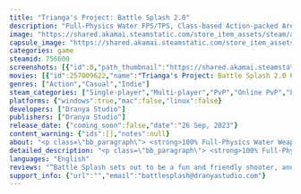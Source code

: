 ```yaml
---
title: "Trianga's Project: Battle Splash 2.0"
description: "Full-Physics Water FPS/TPS, Class-based Action-packed Arena Shooter, Run &amp; Gun with Rocket Jump, Single/Coop/Multiplayers, Survive Procedural Waves of Enemies, Lots of Game Modes, Endless Challenges and Replayability, with an Anime Beautiful Cast, and More...!"
image: "https://shared.akamai.steamstatic.com/store_item_assets/steam/apps/756600/header.jpg?t=1731504392"
capsule_image: "https://shared.akamai.steamstatic.com/store_item_assets/steam/apps/756600/2d75233a216e6415a52442298bd74b11acdcabf8/capsule_231x87.jpg?t=1731504392"
categories: game
steamid: 756600
screenshots: [{"id":0,"path_thumbnail":"https://shared.akamai.steamstatic.com/store_item_assets/steam/apps/756600/ss_100593d2492aa2c7f8ca813d63381a3a38c4136b.600x338.jpg?t=1731504392","path_full":"https://shared.akamai.steamstatic.com/store_item_assets/steam/apps/756600/ss_100593d2492aa2c7f8ca813d63381a3a38c4136b.1920x1080.jpg?t=1731504392"},{"id":1,"path_thumbnail":"https://shared.akamai.steamstatic.com/store_item_assets/steam/apps/756600/ss_2176ce27ccfa94e72955083a269d613d1837ed77.600x338.jpg?t=1731504392","path_full":"https://shared.akamai.steamstatic.com/store_item_assets/steam/apps/756600/ss_2176ce27ccfa94e72955083a269d613d1837ed77.1920x1080.jpg?t=1731504392"},{"id":2,"path_thumbnail":"https://shared.akamai.steamstatic.com/store_item_assets/steam/apps/756600/ss_3fcf02f68d5cf85a26774fa4f84a8d93f726a063.600x338.jpg?t=1731504392","path_full":"https://shared.akamai.steamstatic.com/store_item_assets/steam/apps/756600/ss_3fcf02f68d5cf85a26774fa4f84a8d93f726a063.1920x1080.jpg?t=1731504392"},{"id":3,"path_thumbnail":"https://shared.akamai.steamstatic.com/store_item_assets/steam/apps/756600/ss_1cdfab286685055bbc087b2c280a34bb060e75e2.600x338.jpg?t=1731504392","path_full":"https://shared.akamai.steamstatic.com/store_item_assets/steam/apps/756600/ss_1cdfab286685055bbc087b2c280a34bb060e75e2.1920x1080.jpg?t=1731504392"},{"id":4,"path_thumbnail":"https://shared.akamai.steamstatic.com/store_item_assets/steam/apps/756600/ss_ef0ffd04b661d8bff710fe722aa0fd6fef9ed93a.600x338.jpg?t=1731504392","path_full":"https://shared.akamai.steamstatic.com/store_item_assets/steam/apps/756600/ss_ef0ffd04b661d8bff710fe722aa0fd6fef9ed93a.1920x1080.jpg?t=1731504392"},{"id":5,"path_thumbnail":"https://shared.akamai.steamstatic.com/store_item_assets/steam/apps/756600/ss_8845f6faf5522362cec6fc9e03585302be302a1b.600x338.jpg?t=1731504392","path_full":"https://shared.akamai.steamstatic.com/store_item_assets/steam/apps/756600/ss_8845f6faf5522362cec6fc9e03585302be302a1b.1920x1080.jpg?t=1731504392"},{"id":6,"path_thumbnail":"https://shared.akamai.steamstatic.com/store_item_assets/steam/apps/756600/ss_09ae8e9432101c42906eeb1c5c73210dc3c1d660.600x338.jpg?t=1731504392","path_full":"https://shared.akamai.steamstatic.com/store_item_assets/steam/apps/756600/ss_09ae8e9432101c42906eeb1c5c73210dc3c1d660.1920x1080.jpg?t=1731504392"},{"id":7,"path_thumbnail":"https://shared.akamai.steamstatic.com/store_item_assets/steam/apps/756600/ss_73c1305a3699d9cdfc2edf79278dada7c9ebaa5b.600x338.jpg?t=1731504392","path_full":"https://shared.akamai.steamstatic.com/store_item_assets/steam/apps/756600/ss_73c1305a3699d9cdfc2edf79278dada7c9ebaa5b.1920x1080.jpg?t=1731504392"},{"id":8,"path_thumbnail":"https://shared.akamai.steamstatic.com/store_item_assets/steam/apps/756600/ss_03bdd0a48c4360dc1fe5976e27f6723dd0c5c596.600x338.jpg?t=1731504392","path_full":"https://shared.akamai.steamstatic.com/store_item_assets/steam/apps/756600/ss_03bdd0a48c4360dc1fe5976e27f6723dd0c5c596.1920x1080.jpg?t=1731504392"},{"id":9,"path_thumbnail":"https://shared.akamai.steamstatic.com/store_item_assets/steam/apps/756600/ss_f2f3c905726a1f25ee07e5c5855d063bca9e365e.600x338.jpg?t=1731504392","path_full":"https://shared.akamai.steamstatic.com/store_item_assets/steam/apps/756600/ss_f2f3c905726a1f25ee07e5c5855d063bca9e365e.1920x1080.jpg?t=1731504392"},{"id":10,"path_thumbnail":"https://shared.akamai.steamstatic.com/store_item_assets/steam/apps/756600/ss_7d68f5836206d0da8af9bfddd799bbdd5e3d2b29.600x338.jpg?t=1731504392","path_full":"https://shared.akamai.steamstatic.com/store_item_assets/steam/apps/756600/ss_7d68f5836206d0da8af9bfddd799bbdd5e3d2b29.1920x1080.jpg?t=1731504392"},{"id":11,"path_thumbnail":"https://shared.akamai.steamstatic.com/store_item_assets/steam/apps/756600/ss_546b41f1fe745ff59781dd277b603c2294754ada.600x338.jpg?t=1731504392","path_full":"https://shared.akamai.steamstatic.com/store_item_assets/steam/apps/756600/ss_546b41f1fe745ff59781dd277b603c2294754ada.1920x1080.jpg?t=1731504392"},{"id":12,"path_thumbnail":"https://shared.akamai.steamstatic.com/store_item_assets/steam/apps/756600/ss_1cf7e8247d9fc5080c519df9af5bf7e1e501a6c0.600x338.jpg?t=1731504392","path_full":"https://shared.akamai.steamstatic.com/store_item_assets/steam/apps/756600/ss_1cf7e8247d9fc5080c519df9af5bf7e1e501a6c0.1920x1080.jpg?t=1731504392"},{"id":13,"path_thumbnail":"https://shared.akamai.steamstatic.com/store_item_assets/steam/apps/756600/ss_a4732ca1c2007d2143fec628bb2f0a3dbe05e893.600x338.jpg?t=1731504392","path_full":"https://shared.akamai.steamstatic.com/store_item_assets/steam/apps/756600/ss_a4732ca1c2007d2143fec628bb2f0a3dbe05e893.1920x1080.jpg?t=1731504392"},{"id":14,"path_thumbnail":"https://shared.akamai.steamstatic.com/store_item_assets/steam/apps/756600/ss_64d069614269b238d082e2c97e6054d794893aed.600x338.jpg?t=1731504392","path_full":"https://shared.akamai.steamstatic.com/store_item_assets/steam/apps/756600/ss_64d069614269b238d082e2c97e6054d794893aed.1920x1080.jpg?t=1731504392"},{"id":15,"path_thumbnail":"https://shared.akamai.steamstatic.com/store_item_assets/steam/apps/756600/ss_65588af2846625108feb3b0fa62ee7cb66b2a06f.600x338.jpg?t=1731504392","path_full":"https://shared.akamai.steamstatic.com/store_item_assets/steam/apps/756600/ss_65588af2846625108feb3b0fa62ee7cb66b2a06f.1920x1080.jpg?t=1731504392"},{"id":16,"path_thumbnail":"https://shared.akamai.steamstatic.com/store_item_assets/steam/apps/756600/ss_d630382b7ecc8aca1f705ad729d6b3a3dab80d31.600x338.jpg?t=1731504392","path_full":"https://shared.akamai.steamstatic.com/store_item_assets/steam/apps/756600/ss_d630382b7ecc8aca1f705ad729d6b3a3dab80d31.1920x1080.jpg?t=1731504392"},{"id":17,"path_thumbnail":"https://shared.akamai.steamstatic.com/store_item_assets/steam/apps/756600/ss_00c33f8d2acfec6f468c16b3579c95330a78ffe0.600x338.jpg?t=1731504392","path_full":"https://shared.akamai.steamstatic.com/store_item_assets/steam/apps/756600/ss_00c33f8d2acfec6f468c16b3579c95330a78ffe0.1920x1080.jpg?t=1731504392"}]
movies: [{"id":257009622,"name":"Trianga's Project: Battle Splash 2.0 Promo","thumbnail":"https://shared.akamai.steamstatic.com/store_item_assets/steam/apps/257009622/movie.293x165.jpg?t=1730969699","webm":{"480":"http://video.akamai.steamstatic.com/store_trailers/257009622/movie480_vp9.webm?t=1730969699","max":"http://video.akamai.steamstatic.com/store_trailers/257009622/movie_max_vp9.webm?t=1730969699"},"mp4":{"480":"http://video.akamai.steamstatic.com/store_trailers/257009622/movie480.mp4?t=1730969699","max":"http://video.akamai.steamstatic.com/store_trailers/257009622/movie_max.mp4?t=1730969699"},"highlight":true}]
genres: ["Action","Casual","Indie"]
steam_categories: ["Single-player","Multi-player","PvP","Online PvP","LAN PvP","Co-op","Online Co-op","LAN Co-op","Partial Controller Support","Steam Cloud","Family Sharing"]
platforms: {"windows":true,"mac":false,"linux":false}
developers: ["Dranya Studio"]
publishers: ["Dranya Studio"]
release_date: {"coming_soon":false,"date":"26 Sep, 2023"}
content_warning: {"ids":[],"notes":null}
about: "<p class=\"bb_paragraph\"> <strong>100% Full-Physics Water Weapons!!!</strong> </p><p class=\"bb_paragraph\"><img class=\"bb_img\" src=\"https://shared.akamai.steamstatic.com/store_item_assets/steam/apps/756600/extras/100_Full-Physics_Water_Weapons.gif?t=1731504392\" /><strong>Robot gameplay/PvPvE</strong></p><p class=\"bb_paragraph\"><img class=\"bb_img\" src=\"https://shared.akamai.steamstatic.com/store_item_assets/steam/apps/756600/extras/Robot_gameplayPvPvE.gif?t=1731504392\" /><strong>Fast-paced FPS/TPS Single/Multiplayer/Co-op up to 4 players</strong></p><p class=\"bb_paragraph\"><img class=\"bb_img\" src=\"https://shared.akamai.steamstatic.com/store_item_assets/steam/apps/756600/extras/MultiplayerCo-op_FPSTPS.gif?t=1731504392\" /><strong>Endless Swarms of Enemy</strong></p><p class=\"bb_paragraph\"><img class=\"bb_img\" src=\"https://shared.akamai.steamstatic.com/store_item_assets/steam/apps/756600/extras/Endless_Swarms_of_Enemy.gif?t=1731504392\" /><strong>Run and Gun with Rocket Jump! </strong></p><p class=\"bb_paragraph\"><img class=\"bb_img\" src=\"https://shared.akamai.steamstatic.com/store_item_assets/steam/apps/756600/extras/Run___Gun_with_Rocket_Jump.gif?t=1731504392\" /><strong>Test your water-warfare skills in Battle Splash's roguelite Survival Mode! Gear up with wacky water cannons and face off against relentless waves of increasingly soaked enemies. Each waves is a different battlefield, and the results will be carried to the next round, so make the most out of your decisions! Bring your friends along for better rewards, and greater the challenge as well!</strong></p><p class=\"bb_paragraph\"></p><p class=\"bb_paragraph\"><strong>Key Features:</strong></p><ul class=\"bb_ul\"><li><p class=\"bb_paragraph\">Water Shooter Mayhem: Battle Splash 2.0 remains true to its water-themed roots, featuring an array of water guns, water balloons, and aquatic gadgets. Soak your foes with precision and strategy using your trusty water-based armaments while dodging torrents of water in return.</p></li><li><p class=\"bb_paragraph\">Brand new mechanics: water splash will bounce off the surface upon contact, changing the shape of the Area of Effect. Once get soaked, the faster you move, the faster you recover/dry up. Characters can also change Weapons' behaviors in real-time.</p></li><li><p class=\"bb_paragraph\">Arena Shooter Intensity: Immerse yourself in fast-paced, arena-style battles set in a variety of dynamic and visually stunning environments.</p></li><li><p class=\"bb_paragraph\">Play as you Like: Whether it is First-Person Shooter or Third-Person Shooter, Battle Splash got it covered. Feel free to choose your favorite POV as each of them will provide different experiences!</p></li><li><p class=\"bb_paragraph\">Strategic Teamplay: Team up with friends or go solo as you face off against wave after wave of opponents. Communication, coordination, and strategy are the keys to success in Survival mode. Adapt your tactics on the fly to conquer each escalating challenge. Or take all of that and challenge other players Online.</p></li><li><p class=\"bb_paragraph\">Unique Characters and Abilities: Choose from a diverse roster of characters, each with their own special abilities and playstyles. Whether you prefer to be a front-line water warrior or provide vital support, Battle Splash offers a range of options to suit your preferred playstyle.</p></li></ul>"
detailed_description: "<p class=\"bb_paragraph\"> <strong>100% Full-Physics Water Weapons!!!</strong> </p><p class=\"bb_paragraph\"><img class=\"bb_img\" src=\"https://shared.akamai.steamstatic.com/store_item_assets/steam/apps/756600/extras/100_Full-Physics_Water_Weapons.gif?t=1731504392\" /><strong>Robot gameplay/PvPvE</strong></p><p class=\"bb_paragraph\"><img class=\"bb_img\" src=\"https://shared.akamai.steamstatic.com/store_item_assets/steam/apps/756600/extras/Robot_gameplayPvPvE.gif?t=1731504392\" /><strong>Fast-paced FPS/TPS Single/Multiplayer/Co-op up to 4 players</strong></p><p class=\"bb_paragraph\"><img class=\"bb_img\" src=\"https://shared.akamai.steamstatic.com/store_item_assets/steam/apps/756600/extras/MultiplayerCo-op_FPSTPS.gif?t=1731504392\" /><strong>Endless Swarms of Enemy</strong></p><p class=\"bb_paragraph\"><img class=\"bb_img\" src=\"https://shared.akamai.steamstatic.com/store_item_assets/steam/apps/756600/extras/Endless_Swarms_of_Enemy.gif?t=1731504392\" /><strong>Run and Gun with Rocket Jump! </strong></p><p class=\"bb_paragraph\"><img class=\"bb_img\" src=\"https://shared.akamai.steamstatic.com/store_item_assets/steam/apps/756600/extras/Run___Gun_with_Rocket_Jump.gif?t=1731504392\" /><strong>Test your water-warfare skills in Battle Splash's roguelite Survival Mode! Gear up with wacky water cannons and face off against relentless waves of increasingly soaked enemies. Each waves is a different battlefield, and the results will be carried to the next round, so make the most out of your decisions! Bring your friends along for better rewards, and greater the challenge as well!</strong></p><p class=\"bb_paragraph\"></p><p class=\"bb_paragraph\"><strong>Key Features:</strong></p><ul class=\"bb_ul\"><li><p class=\"bb_paragraph\">Water Shooter Mayhem: Battle Splash 2.0 remains true to its water-themed roots, featuring an array of water guns, water balloons, and aquatic gadgets. Soak your foes with precision and strategy using your trusty water-based armaments while dodging torrents of water in return.</p></li><li><p class=\"bb_paragraph\">Brand new mechanics: water splash will bounce off the surface upon contact, changing the shape of the Area of Effect. Once get soaked, the faster you move, the faster you recover/dry up. Characters can also change Weapons' behaviors in real-time.</p></li><li><p class=\"bb_paragraph\">Arena Shooter Intensity: Immerse yourself in fast-paced, arena-style battles set in a variety of dynamic and visually stunning environments.</p></li><li><p class=\"bb_paragraph\">Play as you Like: Whether it is First-Person Shooter or Third-Person Shooter, Battle Splash got it covered. Feel free to choose your favorite POV as each of them will provide different experiences!</p></li><li><p class=\"bb_paragraph\">Strategic Teamplay: Team up with friends or go solo as you face off against wave after wave of opponents. Communication, coordination, and strategy are the keys to success in Survival mode. Adapt your tactics on the fly to conquer each escalating challenge. Or take all of that and challenge other players Online.</p></li><li><p class=\"bb_paragraph\">Unique Characters and Abilities: Choose from a diverse roster of characters, each with their own special abilities and playstyles. Whether you prefer to be a front-line water warrior or provide vital support, Battle Splash offers a range of options to suit your preferred playstyle.</p></li></ul>"
languages: "English"
reviews: "“Battle Splash sets out to be a fun and friendly shooter, and it does a great job at accomplishing it.”<br>CommonSenseGamer<br><br>“Battle Splash offers many different ways to soak the opponent, with four classes that will either help players drench their foes or keep themselves dry..”<br>Siliconera<br><br>“This is a great game for those looking for a team based shooter without having to worry about all of the violence currently seen in most if not all third and first person shooters.”<br>DualShockers<br>"
support_info: {"url":"","email":"battlesplash@dranyastudio.com"}
---
```


